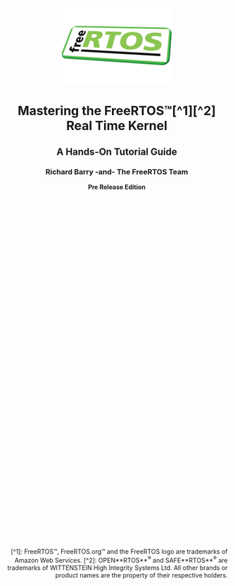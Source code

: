 <div align="center">

<img src="./media/freeRTOS.png" alt="" height="180" width="250"/>


# Mastering the FreeRTOS™[^1][^2] Real Time Kernel

## A Hands-On Tutorial Guide ##

### Richard Barry -and- The FreeRTOS Team ###

**Pre Release Edition**

</br>
</br>
</br>
</br>
</br>

</div>

</br>
</br>
</br>
</br>
</br>
</br>
</br>
</br>
</br>
</br>
</br>
</br>
</br>
</br>
</br>
</br>
</br>
</br>
</br>
</br>
</br>
</br>
</br>
</br>
</br>
</br>
</br>
</br>
</br>
</br>
</br>
</br>
</br>
</br>
</br>
</br>
</br>
</br>
</br>
</br>
</br>
</br>


<div align = "right">
[^1]: FreeRTOS™, FreeRTOS.org™ and the FreeRTOS logo are trademarks of Amazon Web Services.
[^2]: OPEN**RTOS**<sup>®</sup> and SAFE**RTOS**<sup>®</sup> are trademarks of WITTENSTEIN High Integrity Systems Ltd. All other brands or product names are the property of their respective holders.
</div>
